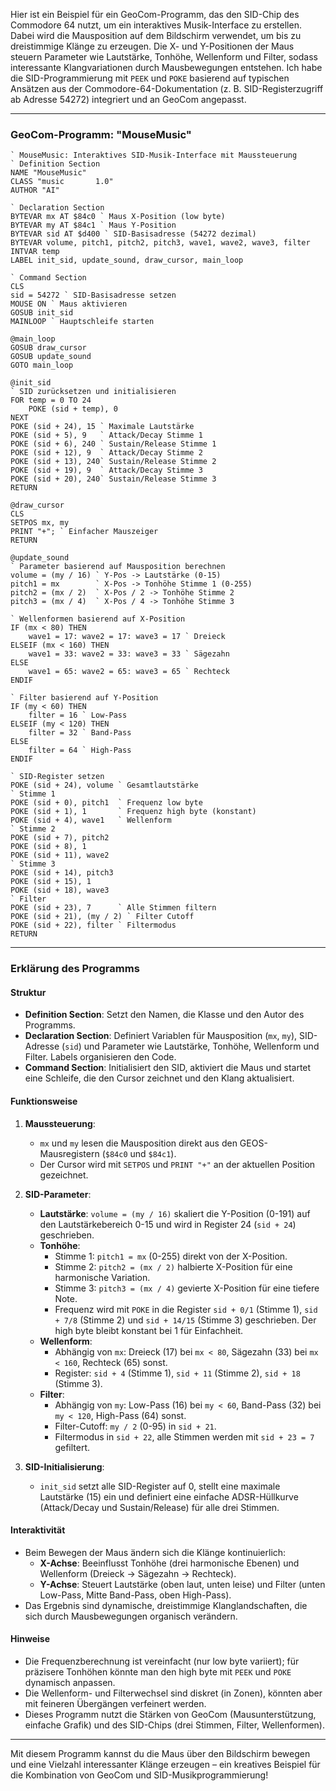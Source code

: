 Hier ist ein Beispiel für ein GeoCom-Programm, das den SID-Chip des Commodore 64 nutzt, um ein interaktives Musik-Interface zu erstellen. Dabei wird die Mausposition auf dem Bildschirm verwendet, um bis zu dreistimmige Klänge zu erzeugen. Die X- und Y-Positionen der Maus steuern Parameter wie Lautstärke, Tonhöhe, Wellenform und Filter, sodass interessante Klangvariationen durch Mausbewegungen entstehen. Ich habe die SID-Programmierung mit `PEEK` und `POKE` basierend auf typischen Ansätzen aus der Commodore-64-Dokumentation (z. B. SID-Registerzugriff ab Adresse 54272) integriert und an GeoCom angepasst.

---

### GeoCom-Programm: "MouseMusic"

```geoCom
` MouseMusic: Interaktives SID-Musik-Interface mit Maussteuerung
` Definition Section
NAME "MouseMusic"
CLASS "music       1.0"
AUTHOR "AI"

` Declaration Section
BYTEVAR mx AT $84c0 ` Maus X-Position (low byte)
BYTEVAR my AT $84c1 ` Maus Y-Position
BYTEVAR sid AT $d400 ` SID-Basisadresse (54272 dezimal)
BYTEVAR volume, pitch1, pitch2, pitch3, wave1, wave2, wave3, filter
INTVAR temp
LABEL init_sid, update_sound, draw_cursor, main_loop

` Command Section
CLS
sid = 54272 ` SID-Basisadresse setzen
MOUSE ON ` Maus aktivieren
GOSUB init_sid
MAINLOOP ` Hauptschleife starten

@main_loop
GOSUB draw_cursor
GOSUB update_sound
GOTO main_loop

@init_sid
` SID zurücksetzen und initialisieren
FOR temp = 0 TO 24
    POKE (sid + temp), 0
NEXT
POKE (sid + 24), 15 ` Maximale Lautstärke
POKE (sid + 5), 9   ` Attack/Decay Stimme 1
POKE (sid + 6), 240 ` Sustain/Release Stimme 1
POKE (sid + 12), 9  ` Attack/Decay Stimme 2
POKE (sid + 13), 240` Sustain/Release Stimme 2
POKE (sid + 19), 9  ` Attack/Decay Stimme 3
POKE (sid + 20), 240` Sustain/Release Stimme 3
RETURN

@draw_cursor
CLS
SETPOS mx, my
PRINT "+"; ` Einfacher Mauszeiger
RETURN

@update_sound
` Parameter basierend auf Mausposition berechnen
volume = (my / 16) ` Y-Pos -> Lautstärke (0-15)
pitch1 = mx        ` X-Pos -> Tonhöhe Stimme 1 (0-255)
pitch2 = (mx / 2)  ` X-Pos / 2 -> Tonhöhe Stimme 2
pitch3 = (mx / 4)  ` X-Pos / 4 -> Tonhöhe Stimme 3

` Wellenformen basierend auf X-Position
IF (mx < 80) THEN
    wave1 = 17: wave2 = 17: wave3 = 17 ` Dreieck
ELSEIF (mx < 160) THEN
    wave1 = 33: wave2 = 33: wave3 = 33 ` Sägezahn
ELSE
    wave1 = 65: wave2 = 65: wave3 = 65 ` Rechteck
ENDIF

` Filter basierend auf Y-Position
IF (my < 60) THEN
    filter = 16 ` Low-Pass
ELSEIF (my < 120) THEN
    filter = 32 ` Band-Pass
ELSE
    filter = 64 ` High-Pass
ENDIF

` SID-Register setzen
POKE (sid + 24), volume ` Gesamtlautstärke
` Stimme 1
POKE (sid + 0), pitch1  ` Frequenz low byte
POKE (sid + 1), 1       ` Frequenz high byte (konstant)
POKE (sid + 4), wave1   ` Wellenform
` Stimme 2
POKE (sid + 7), pitch2
POKE (sid + 8), 1
POKE (sid + 11), wave2
` Stimme 3
POKE (sid + 14), pitch3
POKE (sid + 15), 1
POKE (sid + 18), wave3
` Filter
POKE (sid + 23), 7      ` Alle Stimmen filtern
POKE (sid + 21), (my / 2) ` Filter Cutoff
POKE (sid + 22), filter ` Filtermodus
RETURN
```

---

### Erklärung des Programms

#### Struktur
- **Definition Section**: Setzt den Namen, die Klasse und den Autor des Programms.
- **Declaration Section**: Definiert Variablen für Mausposition (`mx`, `my`), SID-Adresse (`sid`) und Parameter wie Lautstärke, Tonhöhe, Wellenform und Filter. Labels organisieren den Code.
- **Command Section**: Initialisiert den SID, aktiviert die Maus und startet eine Schleife, die den Cursor zeichnet und den Klang aktualisiert.

#### Funktionsweise
1. **Maussteuerung**:
   - `mx` und `my` lesen die Mausposition direkt aus den GEOS-Mausregistern (`$84c0` und `$84c1`).
   - Der Cursor wird mit `SETPOS` und `PRINT "+"` an der aktuellen Position gezeichnet.

2. **SID-Parameter**:
   - **Lautstärke**: `volume = (my / 16)` skaliert die Y-Position (0-191) auf den Lautstärkebereich 0-15 und wird in Register 24 (`sid + 24`) geschrieben.
   - **Tonhöhe**: 
     - Stimme 1: `pitch1 = mx` (0-255) direkt von der X-Position.
     - Stimme 2: `pitch2 = (mx / 2)` halbierte X-Position für eine harmonische Variation.
     - Stimme 3: `pitch3 = (mx / 4)` gevierte X-Position für eine tiefere Note.
     - Frequenz wird mit `POKE` in die Register `sid + 0/1` (Stimme 1), `sid + 7/8` (Stimme 2) und `sid + 14/15` (Stimme 3) geschrieben. Der high byte bleibt konstant bei 1 für Einfachheit.
   - **Wellenform**: 
     - Abhängig von `mx`: Dreieck (17) bei `mx < 80`, Sägezahn (33) bei `mx < 160`, Rechteck (65) sonst.
     - Register: `sid + 4` (Stimme 1), `sid + 11` (Stimme 2), `sid + 18` (Stimme 3).
   - **Filter**: 
     - Abhängig von `my`: Low-Pass (16) bei `my < 60`, Band-Pass (32) bei `my < 120`, High-Pass (64) sonst.
     - Filter-Cutoff: `my / 2` (0-95) in `sid + 21`.
     - Filtermodus in `sid + 22`, alle Stimmen werden mit `sid + 23 = 7` gefiltert.

3. **SID-Initialisierung**:
   - `init_sid` setzt alle SID-Register auf 0, stellt eine maximale Lautstärke (15) ein und definiert eine einfache ADSR-Hüllkurve (Attack/Decay und Sustain/Release) für alle drei Stimmen.

#### Interaktivität
- Beim Bewegen der Maus ändern sich die Klänge kontinuierlich:
  - **X-Achse**: Beeinflusst Tonhöhe (drei harmonische Ebenen) und Wellenform (Dreieck → Sägezahn → Rechteck).
  - **Y-Achse**: Steuert Lautstärke (oben laut, unten leise) und Filter (unten Low-Pass, Mitte Band-Pass, oben High-Pass).
- Das Ergebnis sind dynamische, dreistimmige Klanglandschaften, die sich durch Mausbewegungen organisch verändern.

#### Hinweise
- Die Frequenzberechnung ist vereinfacht (nur low byte variiert); für präzisere Tonhöhen könnte man den high byte mit `PEEK` und `POKE` dynamisch anpassen.
- Die Wellenform- und Filterwechsel sind diskret (in Zonen), könnten aber mit feineren Übergängen verfeinert werden.
- Dieses Programm nutzt die Stärken von GeoCom (Mausunterstützung, einfache Grafik) und des SID-Chips (drei Stimmen, Filter, Wellenformen).

---

Mit diesem Programm kannst du die Maus über den Bildschirm bewegen und eine Vielzahl interessanter Klänge erzeugen – ein kreatives Beispiel für die Kombination von GeoCom und SID-Musikprogrammierung!
